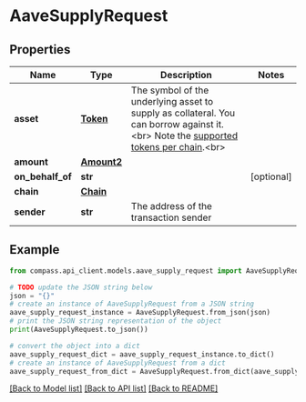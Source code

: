 # AaveSupplyRequest


## Properties

Name | Type | Description | Notes
------------ | ------------- | ------------- | -------------
**asset** | [**Token**](Token.md) | The symbol of the underlying asset to supply as collateral. You can borrow against it.&lt;br&gt; Note the [supported tokens per chain](/#/#token-table).&lt;br&gt; | 
**amount** | [**Amount2**](Amount2.md) |  | 
**on_behalf_of** | **str** |  | [optional] 
**chain** | [**Chain**](Chain.md) |  | 
**sender** | **str** | The address of the transaction sender | 

## Example

```python
from compass.api_client.models.aave_supply_request import AaveSupplyRequest

# TODO update the JSON string below
json = "{}"
# create an instance of AaveSupplyRequest from a JSON string
aave_supply_request_instance = AaveSupplyRequest.from_json(json)
# print the JSON string representation of the object
print(AaveSupplyRequest.to_json())

# convert the object into a dict
aave_supply_request_dict = aave_supply_request_instance.to_dict()
# create an instance of AaveSupplyRequest from a dict
aave_supply_request_from_dict = AaveSupplyRequest.from_dict(aave_supply_request_dict)
```
[[Back to Model list]](../README.md#documentation-for-models) [[Back to API list]](../README.md#documentation-for-api-endpoints) [[Back to README]](../README.md)


